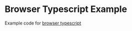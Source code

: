 # Browser Typescript Example

Example code for [browser typescript](https://github.com/anbcodes/browser-ts)
